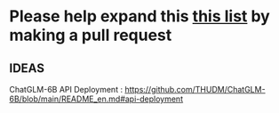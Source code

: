 # Please help expand this [this list](https://github.com/0ut0flin3/free-api-endpoints/blob/main/free-api-endpoints.json) by making a pull request 




## IDEAS
ChatGLM-6B API Deployment : https://github.com/THUDM/ChatGLM-6B/blob/main/README_en.md#api-deployment
